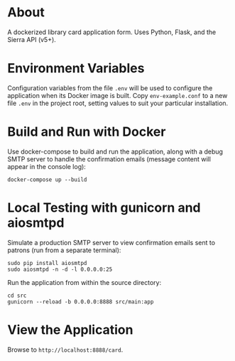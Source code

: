 # About

A dockerized library card application form. Uses Python, Flask, and the Sierra API (v5+).

# Environment Variables

Configuration variables from the file ```.env``` will be used to configure the application when its Docker image is built. Copy ```env-example.conf``` to a new file ```.env``` in the project root, setting values to suit your particular installation.

# Build and Run with Docker

Use docker-compose to build and run the application, along with a debug SMTP server to handle the confirmation emails (message content will appear in the console log):

```
docker-compose up --build
```

# Local Testing with gunicorn and aiosmtpd

Simulate a production SMTP server to view confirmation emails sent to patrons (run from a separate terminal):

```
sudo pip install aiosmtpd
sudo aiosmtpd -n -d -l 0.0.0.0:25
```

Run the application from within the source directory:

```
cd src
gunicorn --reload -b 0.0.0.0:8888 src/main:app
```

# View the Application

Browse to `http://localhost:8888/card`.
